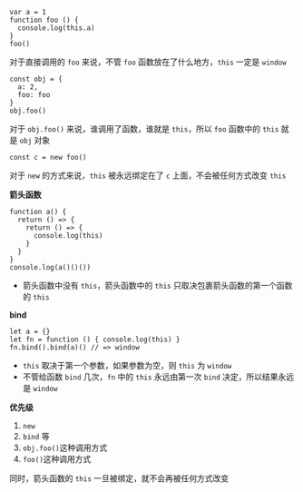 ```
var a = 1
function foo () {
  console.log(this.a)
}
foo()
```
对于直接调用的 `foo` 来说，不管 `foo` 函数放在了什么地方，`this` 一定是 `window`

```
const obj = {
  a: 2,
  foo: foo
}
obj.foo()
```
对于 `obj.foo()` 来说，谁调用了函数，谁就是 `this`，所以 `foo` 函数中的 `this` 就是 `obj` 对象
```
const c = new foo()
```
对于 `new` 的方式来说，`this` 被永远绑定在了 `c` 上面，不会被任何方式改变 `this`

**箭头函数**
```
function a() {
  return () => {
    return () => {
      console.log(this)
    }
  }
}
console.log(a()()())
```
- 箭头函数中没有 `this`，箭头函数中的 `this` 只取决包裹箭头函数的第一个函数的 `this`

**bind**
```
let a = {}
let fn = function () { console.log(this) }
fn.bind().bind(a)() // => window
```
- `this` 取决于第一个参数，如果参数为空，则 `this` 为 `window`
- 不管给函数 `bind` 几次，`fn` 中的 `this` 永远由第一次 `bind` 决定，所以结果永远是 `window`


**优先级**
1. `new`
2. `bind` 等
3. `obj.foo()`这种调用方式
4. `foo()`这种调用方式


同时，箭头函数的 `this` 一旦被绑定，就不会再被任何方式改变
